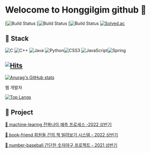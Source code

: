 
<!--
**honggilgim/honggilgim** is a ✨ _special_ ✨ repository because its `README.md` (this file) appears on your GitHub profile.

Here are some ideas to get you started:

- 🔭 I’m currently working on ...
- 🌱 I’m currently learning ...
- 👯 I’m looking to collaborate on ...
- 🤔 I’m looking for help with ...
- 💬 Ask me about ...
- 📫 How to reach me: ...
- 😄 Pronouns: ...
- ⚡ Fun fact: ...
-->
# Welocome to Honggilgim github 👋
[![Build Status](https://img.shields.io/github/followers/honggilgim?style=social) [![Build Status](https://img.shields.io/github/stars/honggilgim?style=social) [![Build Status]()
[![Solved.ac](http://mazassumnida.wtf/api/generate_badge?boj=ghdrlf0911@naver.com)](https://solved.ac/profile/ghdrlf0911@naver.com)

## 🔭 Stack 
![C](https://img.shields.io/badge/c-%2300599C.svg?style=for-the-badge&logo=c&logoColor=white) ![C++](https://img.shields.io/badge/c++-%2300599C.svg?style=for-the-badge&logo=c%2B%2B&logoColor=white) ![Java](https://img.shields.io/badge/java-%23ED8B00.svg?style=for-the-badge&logo=java&logoColor=white) ![Python](https://img.shields.io/badge/python-3670A0?style=for-the-badge&logo=python&logoColor=ffdd54)![CSS3](https://img.shields.io/badge/css3-%231572B6.svg?style=for-the-badge&logo=css3&logoColor=white) 	![JavaScript](https://img.shields.io/badge/javascript-%23323330.svg?style=for-the-badge&logo=javascript&logoColor=%23F7DF1E)![Spring](https://img.shields.io/badge/spring-%236DB33F.svg?style=for-the-badge&logo=spring&logoColor=white)

## [![Hits](https://hits.seeyoufarm.com/api/count/incr/badge.svg?url=https%3A%2F%2Fgithub.com%2Fhonggilgim%2Fhit-counter&count_bg=%2300EFD6&title_bg=%23555555&icon=&icon_color=%23E7E7E7&title=visited&edge_flat=true)](https://hits.seeyoufarm.com)
[![Anurag's GitHub stats](https://github-readme-stats.vercel.app/api?username=honggilgim)](https://github.com/anuraghazra/github-readme-stats)

 웹 개발자
 
[![Top Langs](https://github-readme-stats.vercel.app/api/top-langs/?username=honggilgim&langs_count=8)](https://github.com/honggilgim/github-readme-stats) 

## 📁 Project

[📑 machine-learing 전복나이 예측 프로세스 -2022 상반기 ](https://github.com/honggilgim/machine_learning_with_colab)

[📑 book-friend 회원들 간의 책 빌려보기 시스템 - 2022 상반기](https://github.com/honggilgim/book-friend)

[📑 number-baseball 간단한 숫자야구 프로젝트 - 2021 상반기 ](https://github.com/honggilgim/project_baseball) 
